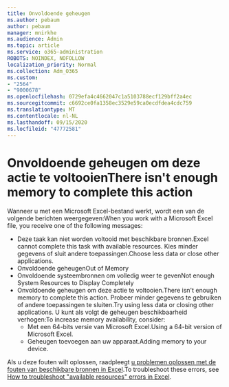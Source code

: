 ```yaml
---
title: Onvoldoende geheugen
ms.author: pebaum
author: pebaum
manager: mnirkhe
ms.audience: Admin
ms.topic: article
ms.service: o365-administration
ROBOTS: NOINDEX, NOFOLLOW
localization_priority: Normal
ms.collection: Adm_O365
ms.custom:
- "2564"
- "9000678"
ms.openlocfilehash: 0729efa4c4662047c1a5103788ecf129bff2a4ec
ms.sourcegitcommit: c6692ce0fa1358ec3529e59ca0ecdfdea4cdc759
ms.translationtype: MT
ms.contentlocale: nl-NL
ms.lasthandoff: 09/15/2020
ms.locfileid: "47772581"
---
```

# <a name="there-isnt-enough-memory-to-complete-this-action"></a><span data-ttu-id="51229-102">Onvoldoende geheugen om deze actie te voltooien</span><span class="sxs-lookup"><span data-stu-id="51229-102">There isn't enough memory to complete this action</span></span>

<span data-ttu-id="51229-103">Wanneer u met een Microsoft Excel-bestand werkt, wordt een van de volgende berichten weergegeven:</span><span class="sxs-lookup"><span data-stu-id="51229-103">When you work with a Microsoft Excel file, you receive one of the following messages:</span></span>

- <span data-ttu-id="51229-104">Deze taak kan niet worden voltooid met beschikbare bronnen.</span><span class="sxs-lookup"><span data-stu-id="51229-104">Excel cannot complete this task with available resources.</span></span> <span data-ttu-id="51229-105">Kies minder gegevens of sluit andere toepassingen.</span><span class="sxs-lookup"><span data-stu-id="51229-105">Choose less data or close other applications.</span></span>
- <span data-ttu-id="51229-106">Onvoldoende geheugen</span><span class="sxs-lookup"><span data-stu-id="51229-106">Out of Memory</span></span>
- <span data-ttu-id="51229-107">Onvoldoende systeembronnen om volledig weer te geven</span><span class="sxs-lookup"><span data-stu-id="51229-107">Not enough System Resources to Display Completely</span></span>
- <span data-ttu-id="51229-108">Onvoldoende geheugen om deze actie te voltooien.</span><span class="sxs-lookup"><span data-stu-id="51229-108">There isn't enough memory to complete this action.</span></span> <span data-ttu-id="51229-109">Probeer minder gegevens te gebruiken of andere toepassingen te sluiten.</span><span class="sxs-lookup"><span data-stu-id="51229-109">Try using less data or closing other applications.</span></span> <span data-ttu-id="51229-110">U kunt als volgt de geheugen beschikbaarheid verhogen:</span><span class="sxs-lookup"><span data-stu-id="51229-110">To increase memory availability, consider:</span></span> 
    - <span data-ttu-id="51229-111">Met een 64-bits versie van Microsoft Excel.</span><span class="sxs-lookup"><span data-stu-id="51229-111">Using a 64-bit version of Microsoft Excel.</span></span>
    - <span data-ttu-id="51229-112">Geheugen toevoegen aan uw apparaat.</span><span class="sxs-lookup"><span data-stu-id="51229-112">Adding memory to your device.</span></span>

<span data-ttu-id="51229-113">Als u deze fouten wilt oplossen, raadpleegt [u problemen oplossen met de fouten van beschikbare bronnen in Excel](https://docs.microsoft.com/office/troubleshoot/excel/available-resources-errors).</span><span class="sxs-lookup"><span data-stu-id="51229-113">To troubleshoot these errors, see [How to troubleshoot "available resources" errors in Excel](https://docs.microsoft.com/office/troubleshoot/excel/available-resources-errors).</span></span>